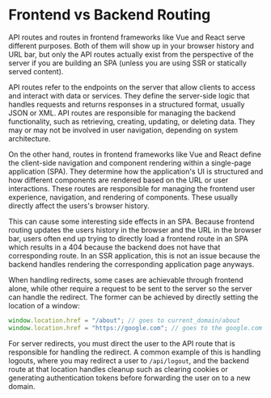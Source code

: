 # Frontend vs Backend Routing

API routes and routes in frontend frameworks like Vue and React serve different purposes. Both of them will show up in your browser history and URL bar, but only the API routes actually exist from the perspective of the server if you are building an SPA (unless you are using SSR or statically served content).

API routes refer to the endpoints on the server that allow clients to access and interact with data or services. They define the server-side logic that handles requests and returns responses in a structured format, usually JSON or XML. API routes are responsible for managing the backend functionality, such as retrieving, creating, updating, or deleting data. They may or may not be involved in user navigation, depending on system architecture.

On the other hand, routes in frontend frameworks like Vue and React define the client-side navigation and component rendering within a single-page application (SPA). They determine how the application's UI is structured and how different components are rendered based on the URL or user interactions. These routes are responsible for managing the frontend user experience, navigation, and rendering of components. These usually directly affect the users's browser history.

This can cause some interesting side effects in an SPA. Because frontend routing updates the users history in the browser and the URL in the browser bar, users often end up trying to directly load a frontend route in an SPA which results in a 404 because the backend does not have that corresponding route. In an SSR application, this is not an issue because the backend handles rendering the corresponding application page anyways.

When handling redirects, some cases are achievable through frontend alone, while other require a request to be sent to the server so the server can handle the redirect. The former can be achieved by directly setting the location of a window:

```js
window.location.href = "/about"; // goes to current_domain/about
window.location.href = "https://google.com"; // goes to the google.com domain
```

For server redirects, you must direct the user to the API route that is responsible for handling the redirect. A common example of this is handling logouts, where you may redirect a user to `/api/logout`, and the backend route at that location handles cleanup such as clearing cookies or generating authentication tokens before forwarding the user on to a new domain.
